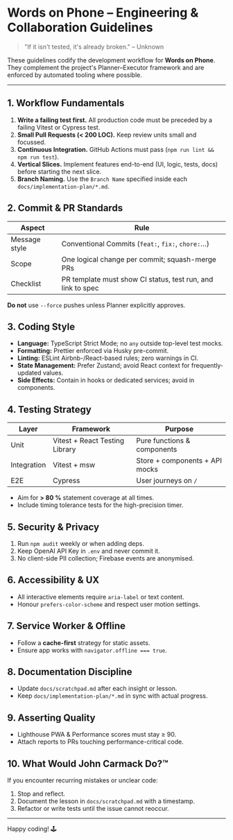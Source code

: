 # Words on Phone – Engineering & Collaboration Guidelines

> "If it isn't tested, it's already broken." – Unknown

These guidelines codify the development workflow for **Words on Phone**.  They complement the project's Planner–Executor framework and are enforced by automated tooling where possible.

---

## 1. Workflow Fundamentals

1. **Write a failing test first.**  All production code must be preceded by a failing Vitest or Cypress test.
2. **Small Pull Requests (< 200 LOC).**  Keep review units small and focussed.
3. **Continuous Integration.**  GitHub Actions must pass (`npm run lint && npm run test`).
4. **Vertical Slices.**  Implement features end-to-end (UI, logic, tests, docs) before starting the next slice.
5. **Branch Naming.**  Use the `Branch Name` specified inside each `docs/implementation-plan/*.md`.

## 2. Commit & PR Standards

| Aspect | Rule |
| ------ | ---- |
| Message style | Conventional Commits (`feat:`, `fix:`, `chore:`…) |
| Scope | One logical change per commit; squash-merge PRs |
| Checklist | PR template must show CI status, test run, and link to spec |

**Do not** use `--force` pushes unless Planner explicitly approves.

## 3. Coding Style

- **Language:** TypeScript Strict Mode; no `any` outside top-level test mocks.
- **Formatting:** Prettier enforced via Husky pre-commit.
- **Linting:** ESLint Airbnb-/React-based rules; zero warnings in CI.
- **State Management:** Prefer Zustand; avoid React context for frequently-updated values.
- **Side Effects:** Contain in hooks or dedicated services; avoid in components.

## 4. Testing Strategy

| Layer | Framework | Purpose |
| ----- | --------- | ------- |
| Unit | Vitest + React Testing Library | Pure functions & components |
| Integration | Vitest + msw | Store + components + API mocks |
| E2E | Cypress | User journeys on `/` |

- Aim for **> 80 %** statement coverage at all times.
- Include timing tolerance tests for the high-precision timer.

## 5. Security & Privacy

1. Run `npm audit` weekly or when adding deps.
2. Keep OpenAI API Key in `.env` and never commit it.
3. No client-side PII collection; Firebase events are anonymised.

## 6. Accessibility & UX

- All interactive elements require `aria-label` or text content.
- Honour `prefers-color-scheme` and respect user motion settings.

## 7. Service Worker & Offline

- Follow a **cache-first** strategy for static assets.
- Ensure app works with `navigator.offline === true`.

## 8. Documentation Discipline

- Update `docs/scratchpad.md` after each insight or lesson.
- Keep `docs/implementation-plan/*.md` in sync with actual progress.

## 9. Asserting Quality

- Lighthouse PWA & Performance scores must stay ≥ 90.
- Attach reports to PRs touching performance-critical code.

## 10. What Would John Carmack Do?™

If you encounter recurring mistakes or unclear code:
1. Stop and reflect.
2. Document the lesson in `docs/scratchpad.md` with a timestamp.
3. Refactor or write tests until the issue cannot reoccur.

---

Happy coding! 🕹️ 